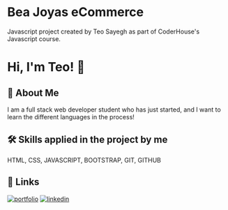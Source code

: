 # Bea Joyas eCommerce

Javascript project created by Teo Sayegh as part of CoderHouse's Javascript course.

# Hi, I'm Teo! 👋

## 🚀 About Me
I am a full stack web developer student who has just started, and I want to learn the different languages ​​in the process!

## 🛠 Skills applied in the project by me
HTML, CSS, JAVASCRIPT, BOOTSTRAP, GIT, GITHUB

## 🔗 Links
[![portfolio](https://img.shields.io/badge/my_portfolio-000?style=for-the-badge&logo=ko-fi&logoColor=white)](https://github.com/teosayegh?tab=repositories)
[![linkedin](https://img.shields.io/badge/linkedin-0A66C2?style=for-the-badge&logo=linkedin&logoColor=white)](https://www.linkedin.com/in/teo-sayegh/)